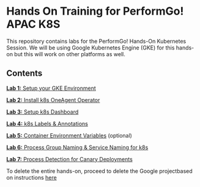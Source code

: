 # Hands On Training for PerformGo! APAC K8S 

This repository contains labs for the PerformGo! Hands-On Kubernetes Session. We will be using Google Kubernetes Engine (GKE) for this hands-on but this will work on other platforms as well. 

## Contents

[**Lab 1:** Setup your GKE Environment](/labs/lab1)

[**Lab 2:** Install k8s OneAgent Operator](/labs/lab2)

[**Lab 3:** Setup k8s Dashboard](/labs/lab3)

[**Lab 4:** k8s Labels & Annotations](/labs/lab4)

[**Lab 5:** Container Environment Variables](/labs/lab5) (optional) 

[**Lab 6:** Process Group Naming & Service Naming for k8s](/labs/lab6)

[**Lab 7:** Process Detection for Canary Deployments](/labs/lab7)

To delete the entire hands-on, proceed to delete the Google projectbased on instructions [here](https://cloud.google.com/go/getting-started/delete-tutorial-resources)

